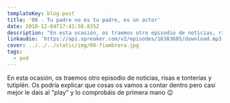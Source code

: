 ```yaml
---
templateKey: blog-post
title: '08 - Tu padre no es tu padre, es un actor'
date: 2018-12-04T17:41:50.835Z
description: "En esta ocasión, os traemos otro episodio de noticias, risas y tonterías a tutiplén. Os podría explicar que cosas os vamos a contar dentro pero casi mejor le dais al \"play\" y lo comprobáis de primera mano \U0001F609"
linkaudio: 'https://api.spreaker.com/v2/episodes/16383685/download.mp3'
cover: ../../../static/img/08-fiambrera.jpg
tags:
  - pod
---
```

En esta ocasión, os traemos otro episodio de noticias, risas e tonterías y tutiplén. Os podría explicar que cosas os vamos a contar dentro pero casi mejor le dais al "play" y lo comprobáis de primera mano 😉
